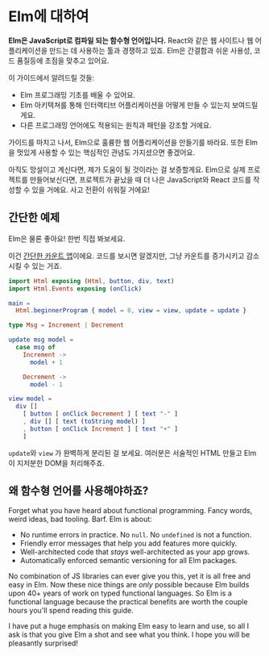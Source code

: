 # Elm에 대하여

**Elm은 JavaScript로 컴파일 되는 함수형 언어입니다.** React와 같은 웹 사이트나 웹 어플리케이션을 만드는 데 사용하는 툴과 경쟁하고 있죠. Elm은 간결함과 쉬운 사용성, 코드 품질등에 초점을 맞추고 있어요.

이 가이드에서 알려드릴 것들:

* Elm 프로그래밍 기초를 배울 수 있어요.
* Elm 아키텍쳐를 통해 인터랙티브 어플리케이션을 어떻게 만들 수 있는지 보여드릴게요.
* 다른 프로그래밍 언어에도 적용되는 원칙과 패턴을 강조할 거에요.

가이드를 마치고 나서, Elm으로 훌륭한 웹 어플리케이션을 만들기를 바라요. 또한 Elm을 멋있게 사용할 수 있는 핵심적인 관념도 가지셨으면 좋겠어요.

아직도 망설이고 계신다면, 제가 도움이 될 것이라는 걸 보증할게요. Elm으로 실제 프로젝트를 만들어보신다면, 프로젝트가 끝났을 때 더 나은 JavaScript와 React 코드를 작성할 수 있을 거에요. 사고 전환이 쉬워질 거에요!

## 간단한 예제

Elm은 물론 좋아요! 한번 직접 봐보세요.

이건 [간단한 카운트 앱](http://elm-lang.org/examples/buttons)이에요. 코드를 보시면 알겠지만, 그냥 카운트를 증가시키고 감소시킬 수 있는 거죠.

```elm
import Html exposing (Html, button, div, text)
import Html.Events exposing (onClick)

main =
  Html.beginnerProgram { model = 0, view = view, update = update }

type Msg = Increment | Decrement

update msg model =
  case msg of
    Increment ->
      model + 1

    Decrement ->
      model - 1

view model =
  div []
    [ button [ onClick Decrement ] [ text "-" ]
    , div [] [ text (toString model) ]
    , button [ onClick Increment ] [ text "+" ]
    ]
```

`update`와 `view` 가 완벽하게 분리된 걸 보세요. 여러분은 서술적인 HTML 만들고 Elm이 지저분한 DOM을 처리해주죠.

## 왜 함수형 언어를 사용해야하죠?

Forget what you have heard about functional programming. Fancy words, weird ideas, bad tooling. Barf. Elm is about:

* No runtime errors in practice. No `null`. No `undefined` is not a function.
* Friendly error messages that help you add features more quickly.
* Well-architected code that _stays_ well-architected as your app grows.
* Automatically enforced semantic versioning for all Elm packages.

No combination of JS libraries can ever give you this, yet it is all free and easy in Elm. Now these nice things are _only_ possible because Elm builds upon 40+ years of work on typed functional languages. So Elm is a functional language because the practical benefits are worth the couple hours you'll spend reading this guide.

I have put a huge emphasis on making Elm easy to learn and use, so all I ask is that you give Elm a shot and see what you think. I hope you will be pleasantly surprised!

